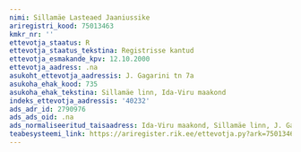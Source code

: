 ```yaml
---
nimi: Sillamäe Lasteaed Jaaniussike
ariregistri_kood: 75013463
kmkr_nr: ''
ettevotja_staatus: R
ettevotja_staatus_tekstina: Registrisse kantud
ettevotja_esmakande_kpv: 12.10.2000
ettevotja_aadress: .na
asukoht_ettevotja_aadressis: J. Gagarini tn 7a
asukoha_ehak_kood: 735
asukoha_ehak_tekstina: Sillamäe linn, Ida-Viru maakond
indeks_ettevotja_aadressis: '40232'
ads_adr_id: 2790976
ads_ads_oid: .na
ads_normaliseeritud_taisaadress: Ida-Viru maakond, Sillamäe linn, J. Gagarini tn 7a
teabesysteemi_link: https://ariregister.rik.ee/ettevotja.py?ark=75013463&ref=rekvisiidid
---
```

